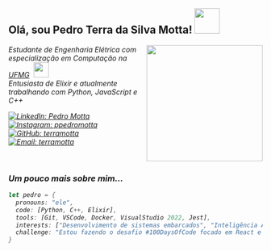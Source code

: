 <h2> Olá, sou Pedro Terra da Silva Motta! <img src="https://media.giphy.com/media/mGcNjsfWAjY5AEZNw6/giphy.gif" width="50"></h2>

<img align='right' src="https://media.giphy.com/media/YRMb6dd7zprS00JdGZ/giphy.gif" width="230" style="float: right;">

<p><em>Estudante de Engenharia Elétrica com especialização em Computação na <a href="https://www.ufmg.br/">UFMG</a>&nbsp; <img src="https://media.giphy.com/media/fYSnHlufseco8Fh93Z/giphy.gif" width="30"></br>Entusiasta de Elixir e atualmente trabalhando com Python, JavaScript e C++</p>


[![LinkedIn: Pedro Motta](https://img.shields.io/badge/-PedroMotta-blue?style=flat-square&logo=Linkedin&logoColor=white&link=https://www.linkedin.com/in/pedro-motta-4a0896267/)](https://www.linkedin.com/in/pedro-motta-4a0896267/)
[![Instagram: ppedromotta](https://img.shields.io/badge/-ppedromotta-%23E4405F?style=flat-square&logo=instagram&logoColor=white&link=https://www.instagram.com/ppedromotta/)](https://www.instagram.com/ppedromotta/)
[![GitHub: terramotta](https://img.shields.io/badge/-terramotta-black?style=flat-square&logo=github&logoColor=white&link=https://github.com/terramotta)](https://github.com/terramotta)
[![Email: terramotta](https://img.shields.io/badge/Gmail-D14836?style=badge&logo=gmail&logoColor=white)](mailto:pterra.motta@gmail.com)


<br> <!-- Linha vazia -->

### Um pouco mais sobre mim...  

```rust
let pedro = {
  pronouns: "ele",
  code: [Python, C++, Elixir],
  tools: [Git, VSCode, Docker, VisualStudio 2022, Jest],
  interests: ["Desenvolvimento de sistemas embarcados", "Inteligência Artificial", "Visão Computacional"],
  challenge: "Estou fazendo o desafio #100DaysOfCode focado em React e JavaScript"
}

